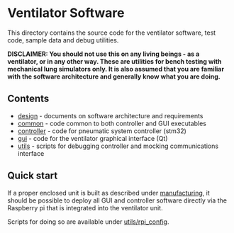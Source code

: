 # Ventilator Software

This directory contains the source code for the ventilator software, test code, sample data and debug utilities.

**DISCLAIMER: You should not use this on any living beings - as a ventilator, or in any other way.
These are utilities for bench testing with mechanical lung simulators only. It is also assumed that you are familiar with the software architecture and generally know what you are doing.**

## Contents

* [design](design) - documents on software architecture and requirements
* [common](common) - code common to both controller and GUI executables
* [controller](controller) - code for pneumatic system controller (stm32)
* [gui](gui) - code for the ventilator graphical interface (Qt)
* [utils](utils) - scripts for debugging controller and mocking communications interface

## Quick start

If a proper enclosed unit is built as described under [manufacturing](../manufacturing), it should be possible to deploy all GUI and controller software directly via the Raspberry pi that is integrated into the ventilator unit.

Scripts for doing so are available under [utils/rpi_config](utils/rpi_config).
